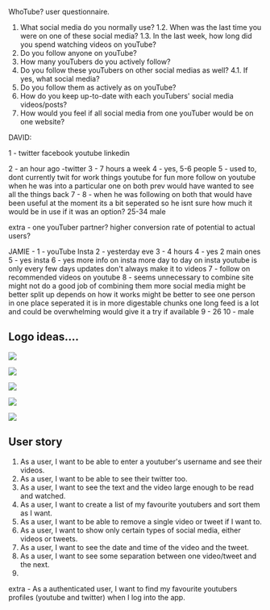 WhoTube? user questionnaire.

1. What social media do you normally use?
   1.2. When was the last time you were on one of these social media?
   1.3. In the last week, how long did you spend watching videos on youTube?
2. Do you follow anyone on youTube?
3. How many youTubers do you actively follow?
4. Do you follow these youTubers on other social medias as well?
   4.1. If yes, what social media?
5. Do you follow them as actively as on youTube?
6. How do you keep up-to-date with each youTubers' social media videos/posts?
7. How would you feel if all social media from one youTuber would be on one website?

DAVID:

1 - twitter
facebook
youtube
linkedin

2 - an hour ago -twitter
3 - 7 hours a week
4 - yes, 5-6 people
5 - used to, dont currently
twit for work things
youtube for fun
more follow on youtube when he was into a particular one on both
prev would have wanted to see all the things back
7 -
8 - when he was following on both that would have been useful
at the moment its a bit seperated so he isnt sure how much it would be in use
if it was an option?
25-34
male

extra - one youTuber partner?
higher conversion rate of potential to actual users?

JAMIE -
1 - youTube Insta
2 - yesterday eve
3 - 4 hours
4 - yes 2 main ones
5 - yes insta
6 - yes more info on insta
more day to day on insta
youtube is only every few days
updates don't always make it to videos
7 - follow on recommended videos on youtube
8 - seems unnecessary to combine
site might not do a good job of combining them
more social media might be better split up
depends on how it works
might be better to see one person in one place
seperated it is in more digestable chunks
one long feed is a lot and could be overwhelming
would give it a try if available
9 - 26
10 - male

## Logo ideas....

![](https://www.dropbox.com/s/pddcp5slp760ywr/owls-reference.png?dl=0)

![](https://cdn.dribbble.com/users/20931/screenshots/2518827/trivify_g1_dribbble.gif)

![](https://cdn.dribbble.com/users/1487848/screenshots/3590275/buho.gif)

![](https://i.imgur.com/quBhwVY.png)

![](https://i.imgur.com/FVsZOgd.gif)

## User story

1. As a user, I want to be able to enter a youtuber's username and see their videos.
2. As a user, I want to be able to see their twitter too.
3. As a user, I want to see the text and the video large enough to be read and watched.
4. As a user, I want to create a list of my favourite youtubers and sort them as I want.
5. As a user, I want to be able to remove a single video or tweet if I want to.
6. As a user, I want to show only certain types of social media, either videos or tweets.
7. As a user, I want to see the date and time of the video and the tweet.
8. As a user, I want to see some separation between one video/tweet and the next.
9.

extra - As a authenticated user, I want to find my favourite youtubers profiles (youtube and twitter) when I log into the app.
